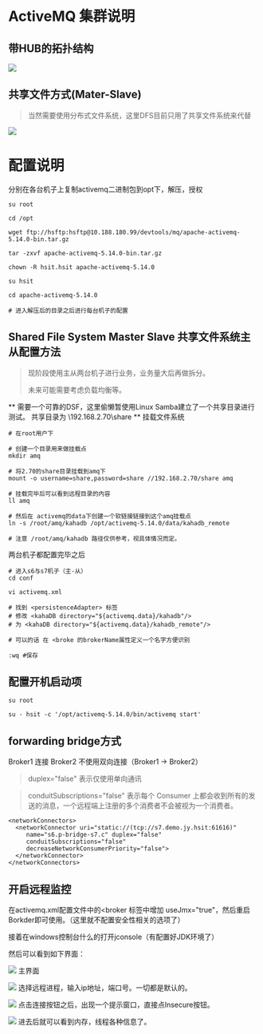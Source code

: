 # ActiveMQ 集群说明

## 带HUB的拓扑结构

![](/cn/install/images/activemq_network_or_broker.png)

## 共享文件方式\(Mater-Slave\)

> 当然需要使用分布式文件系统，这里DFS目前只用了共享文件系统来代替

![](/cn/install/images/activemq_shared_file_system_master_slave.png)

# 配置说明

分别在各台机子上复制activemq二进制包到opt下，解压，授权

```
su root

cd /opt

wget ftp://hsftp:hsftp@10.188.180.99/devtools/mq/apache-activemq-5.14.0-bin.tar.gz

tar -zxvf apache-activemq-5.14.0-bin.tar.gz

chown -R hsit.hsit apache-activemq-5.14.0

su hsit

cd apache-activemq-5.14.0

# 进入解压后的目录之后进行每台机子的配置

```

## Shared File System Master Slave 共享文件系统主从配置方法

> 现阶段使用主从两台机子进行业务，业务量大后再做拆分。
> 
> 未来可能需要考虑负载均衡等。

**
需要一个可靠的DSF，这里偷懒暂使用Linux Samba建立了一个共享目录进行测试。
共享目录为 \192.168.2.70\share
**
挂载文件系统

```
# 在root用户下

# 创建一个目录用来做挂载点
mkdir amq

# 将2.70的share目录挂载到amq下
mount -o username=share,password=share //192.168.2.70/share amq 

# 挂载完毕后可以看到远程目录的内容
ll amq

# 然后在 activemq的data下创建一个软链接链接到这个amq挂载点
ln -s /root/amq/kahadb /opt/activemq-5.14.0/data/kahadb_remote

# 注意 /root/amq/kahadb 路径仅供参考，视具体情况而定。

```

两台机子都配置完毕之后

```
# 进入s6与s7机子（主-从）
cd conf

vi activemq.xml

# 找到 <persistenceAdapter> 标签
# 修改 <kahaDB directory="${activemq.data}/kahadb"/>
# 为 <kahaDB directory="${activemq.data}/kahadb_remote"/>

# 可以的话 在 <broke 的brokerName属性定义一个名字方便识别

:wq #保存

```

## 配置开机启动项

```
su root

su - hsit -c '/opt/activemq-5.14.0/bin/activemq start'

```

## forwarding bridge方式

Broker1 连接 Broker2 不使用双向连接（Broker1 -&gt; Broker2）

> duplex="false" 表示仅使用单向通讯

> conduitSubscriptions="false" 表示每个 Consumer 上都会收到所有的发送的消息，一个远程端上注册的多个消费者不会被视为一个消费者。

```
<networkConnectors>
  <networkConnector uri="static://(tcp://s7.demo.jy.hsit:61616)"
     name="s6.p-bridge-s7.c" duplex="false"
     conduitSubscriptions="false"
     decreaseNetworkConsumerPriority="false">
  </networkConnector>
</networkConnectors>
```

## 开启远程监控

在activemq.xml配置文件中的<broker 标签中增加 useJmx="true"，然后重启Borkder即可使用。（这里就不配置安全性相关的选项了）

接着在windows控制台什么的打开jconsole（有配置好JDK环境了）

然后可以看到如下界面：

![](/cn/install/images/jconsole.png)
主界面

![](/cn/install/images/jconsole_remote.png)
选择远程进程，输入ip地址，端口号。一切都是默认的。

![](/cn/install/images/jconsole_remote_insecure.png)
点击连接按钮之后，出现一个提示窗口，直接点Insecure按钮。

![](/cn/install/images/jconsole_connected.png)
进去后就可以看到内存，线程各种信息了。

